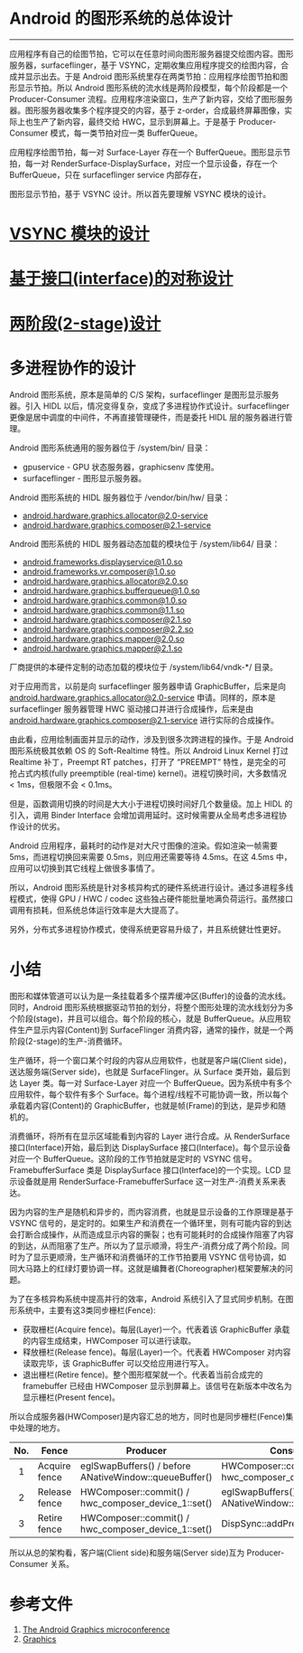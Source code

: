 # Android 的图形系统的总体设计
* * *

应用程序有自己的绘图节拍，它可以在任意时间向图形服务器提交绘图内容。图形服务器，surfaceflinger，基于 VSYNC，定期收集应用程序提交的绘图内容，合成并显示出去。于是 Android 图形系统里存在两类节拍：应用程序绘图节拍和图形显示节拍。所以 Android 图形系统的流水线是两阶段模型，每个阶段都是一个 Producer-Consumer 流程。应用程序渲染窗口，生产了新内容，交给了图形服务器。图形服务器收集多个程序提交的内容，基于 z-order，合成最终屏幕图像，实际上也生产了新内容，最终交给 HWC，显示到屏幕上。于是基于 Producer-Consumer 模式，每一类节拍对应一类 BufferQueue。

应用程序绘图节拍，每一对 Surface-Layer 存在一个 BufferQueue。图形显示节拍，每一对 RenderSurface-DisplaySurface，对应一个显示设备，存在一个 BufferQueue，只在 surfaceflinger service 内部存在，

图形显示节拍，基于 VSYNC 设计。所以首先要理解 VSYNC 模块的设计。

# [VSYNC 模块的设计](VSYNC.md)

# [基于接口(interface)的对称设计](symmetrical-design.md)

# [两阶段(2-stage)设计](2-stage.md)

# 多进程协作的设计

Android 图形系统，原本是简单的 C/S 架构，surfaceflinger 是图形显示服务器。引入 HIDL 以后，情况变得复杂，变成了多进程协作式设计。surfaceflinger 更像是居中调度的中间件，不再直接管理硬件，而是委托 HIDL 层的服务器进行管理。

Android 图形系统通用的服务器位于 /system/bin/ 目录：
* gpuservice - GPU 状态服务器，graphicsenv 库使用。
* surfaceflinger - 图形显示服务器。

Android 图形系统的 HIDL 服务器位于 /vendor/bin/hw/ 目录：
* android.hardware.graphics.allocator@2.0-service
* android.hardware.graphics.composer@2.1-service

Android 图形系统的 HIDL 服务器动态加载的模块位于 /system/lib64/ 目录：
* android.frameworks.displayservice@1.0.so
* android.frameworks.vr.composer@1.0.so
* android.hardware.graphics.allocator@2.0.so
* android.hardware.graphics.bufferqueue@1.0.so
* android.hardware.graphics.common@1.0.so
* android.hardware.graphics.common@1.1.so
* android.hardware.graphics.composer@2.1.so
* android.hardware.graphics.composer@2.2.so
* android.hardware.graphics.mapper@2.0.so
* android.hardware.graphics.mapper@2.1.so

厂商提供的本硬件定制的动态加载的模块位于 /system/lib64/vndk-*/ 目录。

对于应用而言，以前是向 surfaceflinger 服务器申请 GraphicBuffer，后来是向 android.hardware.graphics.allocator@2.0-service 申请。同样的，原本是 surfaceflinger 服务器管理 HWC 驱动接口并进行合成操作，后来是由 android.hardware.graphics.composer@2.1-service 进行实际的合成操作。

由此看，应用绘制画面并显示的动作，涉及到很多次跨进程的操作。于是 Android 图形系统极其依赖 OS 的 Soft-Realtime 特性。所以 Android Linux Kernel 打过 Realtime 补丁，Preempt RT patches，打开了 “PREEMPT” 特性，是完全的可抢占式内核(fully preemptible (real-time) kernel)。进程切换时间，大多数情况 < 1ms，但极限不会 < 0.1ms。

但是，函数调用切换的时间是大大小于进程切换时间好几个数量级。加上 HIDL 的引入，调用 Binder Interface 会增加调用延时。这时候需要从全局考虑多进程协作设计的优劣。

Android 应用程序，最耗时的动作是对大尺寸图像的渲染。假如渲染一帧需要 5ms，而进程切换回来需要 0.5ms，则应用还需要等待 4.5ms。在这 4.5ms 中，应用可以切换到其它线程上做很多事情了。

所以，Android 图形系统是针对多核异构式的硬件系统进行设计。通过多进程多线程模式，使得 GPU / HWC / codec 这些独占硬件能批量地满负荷运行。虽然接口调用有损耗，但系统总体运行效率是大大提高了。

另外，分布式多进程协作模式，使得系统更容易升级了，并且系统健壮性更好。

# 小结

图形和媒体管道可以认为是一条挂载着多个摆弄缓冲区(Buffer)的设备的流水线。同时，Android 图形系统根据驱动节拍的划分，将整个图形处理的流水线划分为多个阶段(stage)，并且可以组合。每个阶段的核心，就是 BufferQueue。从应用软件生产显示内容(Content)到 SurfaceFlinger 消费内容，通常的操作，就是一个两阶段(2-stage)的生产-消费循环。

生产循环，将一个窗口某个时段的内容从应用软件，也就是客户端(Client side)，送达服务端(Server side)，也就是 SurfaceFlinger。从 Surface 类开始，最后到达 Layer 类。每一对 Surface-Layer 对应一个 BufferQueue。因为系统中有多个应用软件，每个软件有多个 Surface。每个进程/线程不可能协调一致，所以每个承载着内容(Content)的 GraphicBuffer，也就是帧(Frame)的到达，是异步和随机的。

消费循环，将所有在显示区域能看到内容的 Layer 进行合成。从 RenderSurface 接口(Interface)开始，最后到达 DisplaySurface 接口(Interface)。每个显示设备对应一个 BufferQueue。这阶段的工作节拍就是定时的 VSYNC 信号。FramebufferSurface 类是 DisplaySurface 接口(Interface)的一个实现。LCD 显示设备就是用 RenderSurface-FramebufferSurface 这一对生产-消费关系来表达。

因为内容的生产是随机和异步的，而内容消费，也就是显示设备的工作原理是基于 VSYNC 信号的，是定时的。如果生产和消费在一个循环里，则有可能内容的到达会打断合成操作，从而造成显示内容的撕裂；也有可能耗时的合成操作阻塞了内容的到达，从而阻塞了生产。所以为了显示顺滑，将生产-消费分成了两个阶段。同时为了显示更顺滑，生产循环和消费循环的工作节拍要用 VSYNC 信号协调，如同大马路上的红绿灯要协调一样。这就是编舞者(Choreographer)框架要解决的问题。

为了在多核异构系统中提高并行的效率，Android 系统引入了显式同步机制。在图形系统中，主要有这3类同步栅栏(Fence):
* 获取栅栏(Acquire fence)。每层(Layer)一个。代表着该 GraphicBuffer 承载的内容生成结束，HWComposer 可以进行读取。
* 释放栅栏(Release fence)。每层(Layer)一个。代表着 HWComposer 对内容读取完毕，该 GraphicBuffer 可以交给应用进行写入。
* 退出栅栏(Retire fence)。整个图形框架就一个。代表着当前合成完的 framebuffer 已经由 HWComposer 显示到屏幕上。该信号在新版本中改名为显示栅栏(Present fence)。

所以合成服务器(HWComposer)是内容汇总的地方，同时也是同步栅栏(Fence)集中处理的地方。

| No. | Fence         | Producer                                               | Consumer                                                |
|:---:|---------------|--------------------------------------------------------|---------------------------------------------------------|
| 1   | Acquire fence | eglSwapBuffers() / before ANativeWindow::queueBuffer() | HWComposer::commit() / hwc_composer_device_1::set()     |
| 2   | Release fence | HWComposer::commit() / hwc_composer_device_1::set()    | eglSwapBuffers() / after ANativeWindow::dequeueBuffer() |
| 3   | Retire  fence | HWComposer::commit() / hwc_composer_device_1::set()    | DispSync::addPresentFence()                             |

所以从总的架构看，客户端(Client side)和服务端(Server side)互为 Producer-Consumer 关系。

# 参考文件
1. [The Android Graphics microconference](https://lwn.net/Articles/569704/)
1. [Graphics](https://source.android.com/devices/graphics/index.html)


